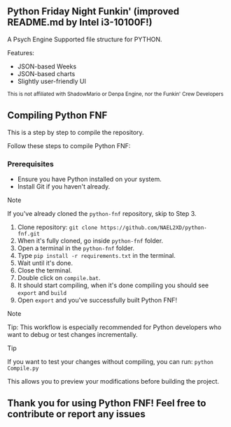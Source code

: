 ## Python Friday Night Funkin' (improved README.md by Intel i3-10100F!)

A Psych Engine Supported file structure for PYTHON.

Features:
- JSON-based Weeks
- JSON-based charts
- Slightly user-friendly UI

<small>This is not affiliated with ShadowMario or Denpa Engine, nor the Funkin' Crew Developers</small>

## Compiling Python FNF

This is a step by step to compile the repository.

Follow these steps to compile Python FNF:

### Prerequisites
- Ensure you have Python installed on your system.
- Install Git if you haven't already.


> [!NOTE]
> If you've already cloned the `python-fnf` repository, skip to Step 3.

1. Clone repository: `git clone https://github.com/NAEL2XD/python-fnf.git`
2. When it's fully cloned, go inside `python-fnf` folder.
3. Open a terminal in the `python-fnf` folder.
4. Type `pip install -r requirements.txt` in the terminal.
5. Wait until it's done.
6. Close the terminal.
7. Double click on `compile.bat`.
8. It should start compiling, when it's done compiling you should see `export` and `build`
9. Open `export` and you've successfully built Python FNF!

> [!NOTE]
> Tip: This workflow is especially recommended for Python developers who want to debug or test changes incrementally.

> [!TIP]
> If you want to test your changes without compiling, you can run:
> `python Compile.py`

This allows you to preview your modifications before building the project.

## Thank you for using Python FNF! Feel free to contribute or report any issues

